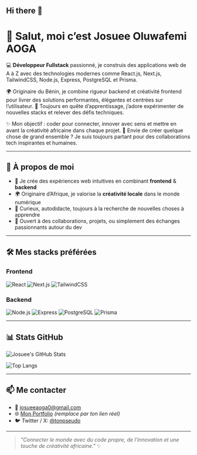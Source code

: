 ## Hi there 👋

# 👋 Salut, moi c’est Josuee Oluwafemi AOGA
  
💻 **Développeur Fullstack** passionné, je construis des applications web de A à Z avec des technologies modernes comme React.js, Next.js, TailwindCSS, Node.js, Express, PostgreSQL et Prisma.

🌍 Originaire du Bénin, je combine rigueur backend et créativité frontend pour livrer des solutions performantes, élégantes et centrées sur l’utilisateur.
🚀 Toujours en quête d’apprentissage, j’adore expérimenter de nouvelles stacks et relever des défis techniques.

✨ Mon objectif : coder pour connecter, innover avec sens et mettre en avant la créativité africaine dans chaque projet.
🤝 Envie de créer quelque chose de grand ensemble ? Je suis toujours partant pour des collaborations tech inspirantes et humaines.

---

## 🚀 À propos de moi

- 🎯 Je crée des expériences web intuitives en combinant **frontend** & **backend**
- 🌍 Originaire d’Afrique, je valorise la **créativité locale** dans le monde numérique
- 🧠 Curieux, autodidacte, toujours à la recherche de nouvelles choses à apprendre
- 🤝 Ouvert à des collaborations, projets, ou simplement des échanges passionnants autour du dev

---

## 🛠️ Mes stacks préférées

### Frontend
![React](https://img.shields.io/badge/-React-61DAFB?logo=react&logoColor=white&style=flat)
![Next.js](https://img.shields.io/badge/-Next.js-000000?logo=next.js&logoColor=white&style=flat)
![TailwindCSS](https://img.shields.io/badge/-TailwindCSS-38B2AC?logo=tailwind-css&logoColor=white&style=flat)

### Backend
![Node.js](https://img.shields.io/badge/-Node.js-339933?logo=node.js&logoColor=white&style=flat)
![Express](https://img.shields.io/badge/-Express-000000?logo=express&logoColor=white&style=flat)
![PostgreSQL](https://img.shields.io/badge/-PostgreSQL-336791?logo=postgresql&logoColor=white&style=flat)
![Prisma](https://img.shields.io/badge/-Prisma-2D3748?logo=prisma&logoColor=white&style=flat)

---

## 📊 Stats GitHub

![Josuee's GitHub Stats](https://github-readme-stats.vercel.app/api?username=JosueeAoga&show_icons=true&theme=radical)

![Top Langs](https://github-readme-stats.vercel.app/api/top-langs/?username=JosueeAoga&layout=compact&theme=radical)

---

## 📫 Me contacter

- 📧 [josueeaoga0@gmail.com](mailto:josueaoga0@gmail.com)
- 🌐 [Mon Portfolio](https://tonportfolio.com) *(remplace par ton lien réel)*
- 🐦 Twitter / X: [@tonpseudo](https://twitter.com/tonpseudo)

---

> _"Connecter le monde avec du code propre, de l'innovation et une touche de créativité africaine."_ ✨

